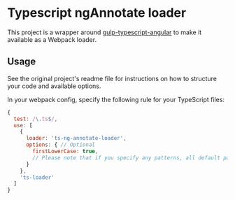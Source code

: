 # Typescript ngAnnotate loader
This project is a wrapper around [gulp-typescript-angular](https://github.com/takeshi/gulp-typescript-angular) to make it available as a Webpack loader.

## Usage
See the original project's readme file for instructions on how to structure your code and available options.

In your webpack config, specify the following rule for your TypeScript files:

```js
{
  test: /\.ts$/,
  use: [
    {
      loader: 'ts-ng-annotate-loader',
      options: { // Optional
        firstLowerCase: true,
        // Please note that if you specify any patterns, all default patterns are ignored, so you need to re-define them if you want them
      }
    },
    'ts-loader'
  ]
}
```
